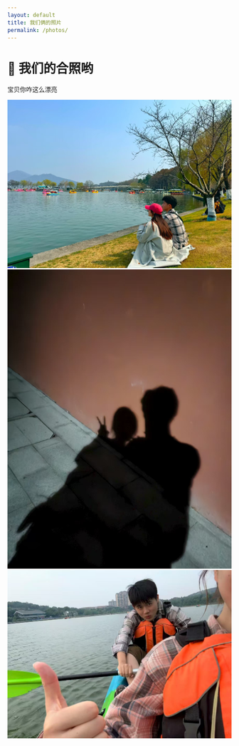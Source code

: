 ```yaml
---
layout: default
title: 我们俩的照片
permalink: /photos/
---
```


# 📸 我们的合照哟

宝贝你咋这么漂亮

<div class="photo-grid">
  <img src="/assets/images/photos1.jpg" alt="咱们的官宣照片（北京阿姨拍的不赖）">
  <img src="/assets/images/photos2.jpg" alt="照片2">
  <img src="/assets/images/photos3.jpg" alt="照片3">
</div>
